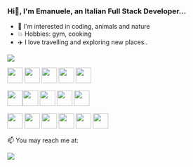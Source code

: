 ### Hi👋, I'm Emanuele, an Italian Full Stack Developer...


* 👀 I'm interested in coding, animals and nature
* 💥 Hobbies: gym, cooking
* ✈️ I love travelling and exploring new places..


<img src="https://github-readme-stats.vercel.app/api/top-langs?username=EmanueleDB&layout=compact"/>

<img height=35 src="https://cdn.jsdelivr.net/gh/devicons/devicon/icons/javascript/javascript-original.svg"/> <img height=35 src="https://cdn.jsdelivr.net/gh/devicons/devicon/icons/vuejs/vuejs-original.svg"/>
<img height=35 src="https://cdn.jsdelivr.net/gh/devicons/devicon/icons/nuxtjs/nuxtjs-original.svg" />
<img height=35 src="https://cdn.jsdelivr.net/gh/devicons/devicon/icons/typescript/typescript-original.svg"/>
<img height=35 src="https://cdn.jsdelivr.net/gh/devicons/devicon/icons/eslint/eslint-original.svg"/>



<img height=35 src="https://cdn.jsdelivr.net/gh/devicons/devicon@latest/icons/tailwindcss/tailwindcss-original.svg" /><img height=35 src="https://cdn.jsdelivr.net/gh/devicons/devicon/icons/html5/html5-original.svg"/> 
<img height=35 src="https://cdn.jsdelivr.net/gh/devicons/devicon/icons/sass/sass-original.svg"/>
<img height=35 src="https://cdn.jsdelivr.net/gh/devicons/devicon/icons/css3/css3-original.svg"/>
<img height=35 src="https://cdn.jsdelivr.net/gh/devicons/devicon/icons/bootstrap/bootstrap-original.svg"/>


<img height=35 src="https://cdn.jsdelivr.net/gh/devicons/devicon/icons/nodejs/nodejs-original.svg"/> <img height=35 src="https://cdn.jsdelivr.net/gh/devicons/devicon/icons/npm/npm-original-wordmark.svg"/>
<img height=35 src="https://cdn.jsdelivr.net/gh/devicons/devicon/icons/mongodb/mongodb-original.svg"/>
<img height=35 src="https://cdn.jsdelivr.net/gh/devicons/devicon/icons/git/git-original.svg"/>
<img height=35 src="https://cdn.jsdelivr.net/gh/devicons/devicon/icons/github/github-original.svg"/>
<img height=35 src="https://cdn.jsdelivr.net/gh/devicons/devicon/icons/gitlab/gitlab-original.svg"/>




📫 You may reach me at:

[![](https://img.shields.io/badge/linkedin-%230077B5.svg?style=for-the-badge&logo=linkedin)](https://www.linkedin.com/in/emanueledibene/)
